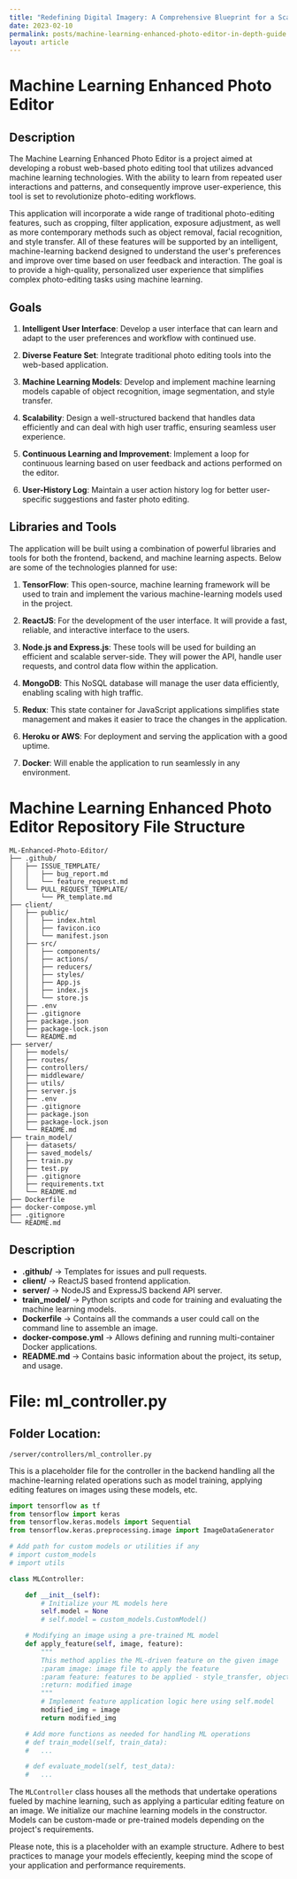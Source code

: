 ```yaml
---
title: "Redefining Digital Imagery: A Comprehensive Blueprint for a Scalable and Cloud-Integrated AI-Based Photo Editor"
date: 2023-02-10
permalink: posts/machine-learning-enhanced-photo-editor-in-depth-guide
layout: article
---
```


# Machine Learning Enhanced Photo Editor

## Description

The Machine Learning Enhanced Photo Editor is a project aimed at developing a robust web-based photo editing tool that utilizes advanced machine learning technologies. With the ability to learn from repeated user interactions and patterns, and consequently improve user-experience, this tool is set to revolutionize photo-editing workflows.

This application will incorporate a wide range of traditional photo-editing features, such as cropping, filter application, exposure adjustment, as well as more contemporary methods such as object removal, facial recognition, and style transfer. All of these features will be supported by an intelligent, machine-learning backend designed to understand the user's preferences and improve over time based on user feedback and interaction. The goal is to provide a high-quality, personalized user experience that simplifies complex photo-editing tasks using machine learning.

## Goals

1. **Intelligent User Interface**: Develop a user interface that can learn and adapt to the user preferences and workflow with continued use.

2. **Diverse Feature Set**: Integrate traditional photo editing tools into the web-based application.

3. **Machine Learning Models**: Develop and implement machine learning models capable of object recognition, image segmentation, and style transfer.

4. **Scalability**: Design a well-structured backend that handles data efficiently and can deal with high user traffic, ensuring seamless user experience.

5. **Continuous Learning and Improvement**: Implement a loop for continuous learning based on user feedback and actions performed on the editor.

6. **User-History Log**: Maintain a user action history log for better user-specific suggestions and faster photo editing.

## Libraries and Tools

The application will be built using a combination of powerful libraries and tools for both the frontend, backend, and machine learning aspects. Below are some of the technologies planned for use:

1. **TensorFlow**: This open-source, machine learning framework will be used to train and implement the various machine-learning models used in the project.

2. **ReactJS**: For the development of the user interface. It will provide a fast, reliable, and interactive interface to the users.

3. **Node.js and Express.js**: These tools will be used for building an efficient and scalable server-side. They will power the API, handle user requests, and control data flow within the application.

4. **MongoDB**: This NoSQL database will manage the user data efficiently, enabling scaling with high traffic.

5. **Redux**: This state container for JavaScript applications simplifies state management and makes it easier to trace the changes in the application.

6. **Heroku or AWS**: For deployment and serving the application with a good uptime.

7. **Docker**: Will enable the application to run seamlessly in any environment.

# Machine Learning Enhanced Photo Editor Repository File Structure

```
ML-Enhanced-Photo-Editor/
├── .github/
│   ├── ISSUE_TEMPLATE/
│   │   ├── bug_report.md
│   │   └── feature_request.md
│   └── PULL_REQUEST_TEMPLATE/
│       └── PR_template.md
├── client/
│   ├── public/
│   │   ├── index.html
│   │   ├── favicon.ico
│   │   └── manifest.json
│   ├── src/
│   │   ├── components/
│   │   ├── actions/
│   │   ├── reducers/
│   │   ├── styles/
│   │   ├── App.js
│   │   ├── index.js
│   │   └── store.js
│   ├── .env
│   ├── .gitignore
│   ├── package.json
│   ├── package-lock.json
│   └── README.md
├── server/
│   ├── models/
│   ├── routes/
│   ├── controllers/
│   ├── middleware/
│   ├── utils/
│   ├── server.js
│   ├── .env
│   ├── .gitignore
│   ├── package.json
│   ├── package-lock.json
│   └── README.md
├── train_model/
│   ├── datasets/
│   ├── saved_models/
│   ├── train.py
│   ├── test.py
│   ├── .gitignore
│   ├── requirements.txt
│   └── README.md
├── Dockerfile
├── docker-compose.yml
├── .gitignore
└── README.md
```

## Description

- **.github/** -> Templates for issues and pull requests.
- **client/** -> ReactJS based frontend application.
- **server/** -> NodeJS and ExpressJS backend API server.
- **train_model/** -> Python scripts and code for training and evaluating the machine learning models.
- **Dockerfile** -> Contains all the commands a user could call on the command line to assemble an image.
- **docker-compose.yml** -> Allows defining and running multi-container Docker applications.
- **README.md** -> Contains basic information about the project, its setup, and usage.

# File: ml_controller.py

## Folder Location:

`/server/controllers/ml_controller.py`

This is a placeholder file for the controller in the backend handling all the machine-learning related operations such as model training, applying editing features on images using these models, etc.

```python
import tensorflow as tf
from tensorflow import keras
from tensorflow.keras.models import Sequential
from tensorflow.keras.preprocessing.image import ImageDataGenerator

# Add path for custom models or utilities if any
# import custom_models
# import utils

class MLController:

    def __init__(self):
        # Initialize your ML models here
        self.model = None
        # self.model = custom_models.CustomModel()

    # Modifying an image using a pre-trained ML model
    def apply_feature(self, image, feature):
        """
        This method applies the ML-driven feature on the given image
        :param image: image file to apply the feature
        :param feature: features to be applied - style_transfer, object_remove, etc.
        :return: modified image
        """
        # Implement feature application logic here using self.model
        modified_img = image
        return modified_img

    # Add more functions as needed for handling ML operations
    # def train_model(self, train_data):
    #   ...

    # def evaluate_model(self, test_data):
    #   ...

```

The `MLController` class houses all the methods that undertake operations fueled by machine learning, such as applying a particular editing feature on an image. We initialize our machine learning models in the constructor. Models can be custom-made or pre-trained models depending on the project's requirements.

Please note, this is a placeholder with an example structure. Adhere to best practices to manage your models effeciently, keeping mind the scope of your application and performance requirements.

